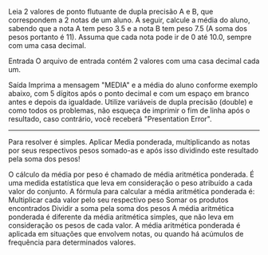Leia 2 valores de ponto flutuante de dupla precisão A e B, que correspondem a 2 notas de um aluno. A seguir, calcule a média do aluno, sabendo que a nota A tem peso 3.5 e a nota B tem peso 7.5 (A soma dos pesos portanto é 11). Assuma que cada nota pode ir de 0 até 10.0, sempre com uma casa decimal.

Entrada
O arquivo de entrada contém 2 valores com uma casa decimal cada um.

Saída
Imprima a mensagem "MEDIA" e a média do aluno conforme exemplo abaixo, com 5 dígitos após o ponto decimal e com um espaço em branco antes e depois da igualdade. Utilize variáveis de dupla precisão (double) e como todos os problemas, não esqueça de imprimir o fim de linha após o resultado, caso contrário, você receberá "Presentation Error".

---

Para resolver é simples. Aplicar Media ponderada, multiplicando as notas por seus respectivos pesos somado-as e após isso dividindo este resultado pela soma dos pesos!

O cálculo da média por peso é chamado de média aritmética ponderada. É uma medida estatística que leva em consideração o peso atribuído a cada valor do conjunto.
A fórmula para calcular a média aritmética ponderada é:
Multiplicar cada valor pelo seu respectivo peso
Somar os produtos encontrados
Dividir a soma pela soma dos pesos
A média aritmética ponderada é diferente da média aritmética simples, que não leva em consideração os pesos de cada valor.
A média aritmética ponderada é aplicada em situações que envolvem notas, ou quando há acúmulos de frequência para determinados valores.
